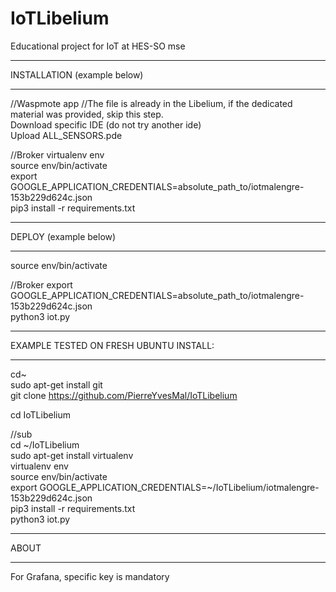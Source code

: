 # IoTLibelium
Educational project for IoT at HES-SO mse

**********************
INSTALLATION (example below)
**********************
//Waspmote app
//The file is already in the Libelium, if the dedicated material was provided, skip this step.  
Download specific IDE (do not try another ide)  
Upload ALL_SENSORS.pde  

//Broker
virtualenv env  
source env/bin/activate  
export GOOGLE_APPLICATION_CREDENTIALS=absolute_path_to/iotmalengre-153b229d624c.json  
pip3 install -r requirements.txt 


**********************
DEPLOY (example below)  
**********************
source env/bin/activate  

//Broker
export GOOGLE_APPLICATION_CREDENTIALS=absolute_path_to/iotmalengre-153b229d624c.json    
python3 iot.py



************************************
EXAMPLE TESTED ON FRESH UBUNTU INSTALL:  
************************************
cd~  
sudo apt-get install git  
git clone https://github.com/PierreYvesMal/IoTLibelium  

cd IoTLibelium

//sub  
cd \~/IoTLibelium  
sudo apt-get install virtualenv  
virtualenv env  
source env/bin/activate  
export GOOGLE_APPLICATION_CREDENTIALS=\~/IoTLibelium/iotmalengre-153b229d624c.json  
pip3 install -r requirements.txt  
python3 iot.py


**********************
ABOUT
**********************
For Grafana, specific key is mandatory

